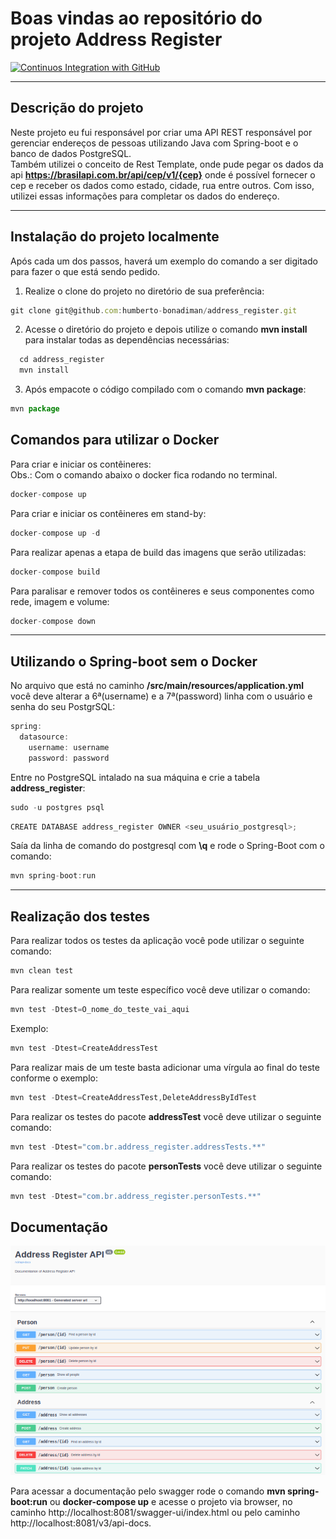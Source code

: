 # Boas vindas ao repositório do projeto Address Register
[![Continuos Integration with GitHub](https://github.com/Humberto-Bonadiman/address_register/actions/workflows/docker.yml/badge.svg)](https://github.com/Humberto-Bonadiman/address_register/actions/workflows/docker.yml)

---

## Descrição do projeto

Neste projeto eu fui responsável por criar uma API REST responsável por gerenciar endereços de pessoas utilizando Java com Spring-boot e o banco de dados PostgreSQL.
</br>
Também utilizei o conceito de Rest Template, onde pude pegar os dados da api **https://brasilapi.com.br/api/cep/v1/{cep}** onde é possível fornecer o cep e receber os dados como estado, cidade, rua entre outros. Com isso, utilizei essas informações para completar os dados do endereço.

---

## Instalação do projeto localmente

Após cada um dos passos, haverá um exemplo do comando a ser digitado para fazer o que está sendo pedido.

1. Realize o clone do projeto no diretório de sua preferência:
```javascript
git clone git@github.com:humberto-bonadiman/address_register.git
```

2. Acesse o diretório do projeto e depois utilize o comando **mvn install** para instalar todas as dependências necessárias:
```javascript
  cd address_register
  mvn install
```

3. Após empacote o código compilado com o comando **mvn package**:
```javascript
mvn package
```

## Comandos para utilizar o Docker

Para criar e iniciar os contêineres:
</br>
Obs.: Com o comando abaixo o docker fica rodando no terminal.
```javascript
docker-compose up
```

Para criar e iniciar os contêineres em stand-by:
```javascript
docker-compose up -d
```

Para realizar apenas a etapa de build das imagens que serão utilizadas:
```javascript
docker-compose build
```

Para paralisar e remover todos os contêineres e seus componentes como rede, imagem e volume:
```javascript
docker-compose down
```
---

## Utilizando o Spring-boot sem o Docker

No arquivo que está no caminho **/src/main/resources/application.yml** você deve alterar a 6ª(username) e a 7ª(password) linha com o usuário e senha do seu PostgrSQL:
```javascript
spring:
  datasource:
    username: username
    password: password
```

Entre no PostgreSQL intalado na sua máquina e crie a tabela **address_register**:
```javascript
sudo -u postgres psql
```
```javascript
CREATE DATABASE address_register OWNER <seu_usuário_postgresql>;
```

Saía da linha de comando do postgresql com **\q** e rode o Spring-Boot com o comando:
```javascript
mvn spring-boot:run
```

---

## Realização dos testes

Para realizar todos os testes da aplicação você pode utilizar o seguinte comando:
```javascript
mvn clean test
```

Para realizar somente um teste específico você deve utilizar o comando:
```javascript
mvn test -Dtest=O_nome_do_teste_vai_aqui
```

Exemplo:
```javascript
mvn test -Dtest=CreateAddressTest
```

Para realizar mais de um teste basta adicionar uma vírgula ao final do teste conforme o exemplo:
```javascript
mvn test -Dtest=CreateAddressTest,DeleteAddressByIdTest
```

Para realizar os testes do pacote **addressTest** você deve utilizar o seguinte comando:
```javascript
mvn test -Dtest="com.br.address_register.addressTests.**"
```

Para realizar os testes do pacote **personTests** você deve utilizar o seguinte comando:
```javascript
mvn test -Dtest="com.br.address_register.personTests.**"
```

## Documentação

![Documentação Swagger](swagger_address_register.png)

Para acessar a documentação pelo swagger rode o comando **mvn spring-boot:run** ou **docker-compose up** e acesse o projeto via browser, no caminho http://localhost:8081/swagger-ui/index.html ou pelo caminho http://localhost:8081/v3/api-docs.
